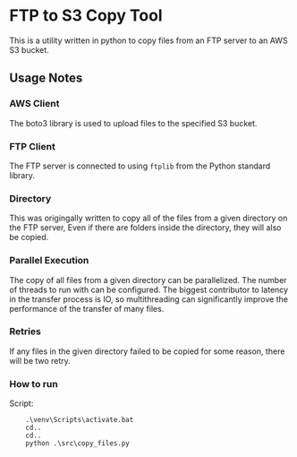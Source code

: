 # FTP to S3 Copy Tool
This is a utility written in python to copy files from an FTP server to an AWS S3 bucket. 

## Usage Notes

### AWS Client
The boto3 library is used to upload files to the specified S3 bucket.

### FTP Client
The FTP server is connected to using `ftplib` from the Python standard library. 

### Directory
This was origingally written to copy all of the files from a given directory on the FTP server,  Even if there are folders inside the directory, they will also be copied.

### Parallel Execution
The copy of all files from a given directory can be parallelized. The number of threads to run with can be configured. The biggest contributor to latency in the transfer process is IO, so multithreading can significantly improve the performance of the transfer of many files.

### Retries
If any files in the given directory failed to be copied for some reason, there will be two retry.

### How to run
Script:
```    
    .\venv\Scripts\activate.bat
    cd..
    cd..
    python .\src\copy_files.py    
```
